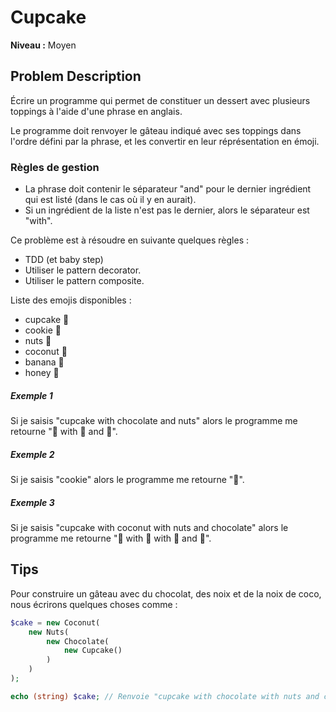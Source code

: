 # Cupcake

**Niveau :** Moyen

## Problem Description

Écrire un programme qui permet de constituer un dessert avec plusieurs toppings à l'aide d'une phrase en anglais.

Le programme doit renvoyer le gâteau indiqué avec ses toppings dans l'ordre défini par la phrase, et les convertir en leur réprésentation en émoji.

### Règles de gestion

- La phrase doit contenir le séparateur "and" pour le dernier ingrédient qui est listé (dans le cas où il y en aurait).
- Si un ingrédient de la liste n'est pas le dernier, alors le séparateur est "with".

Ce problème est à résoudre en suivante quelques règles :

- TDD (et baby step)
- Utiliser le pattern decorator.
- Utiliser le pattern composite.

Liste des emojis disponibles :

- cupcake 🧁
- cookie 🍪
- nuts 🥜
- coconut 🥥
- banana 🍌
- honey 🍯

##### Exemple 1

Si je saisis "cupcake with chocolate and nuts" alors le programme me retourne "🧁 with 🍫 and 🥜".

##### Exemple 2

Si je saisis "cookie" alors le programme me retourne "🍪".

##### Exemple 3

Si je saisis "cupcake with coconut with nuts and chocolate" alors le programme me retourne "🧁 with 🥥 with 🥜 and 🍫".

## Tips

Pour construire un gâteau avec du chocolat, des noix et de la noix de coco, nous écrirons quelques choses comme :

```php
$cake = new Coconut(
    new Nuts(
        new Chocolate(
            new Cupcake()
        )
    )
);

echo (string) $cake; // Renvoie "cupcake with chocolate with nuts and coconut"
```
